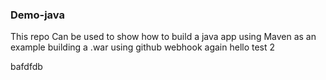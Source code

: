 ### Demo-java ####
This repo Can be used to show how to build a java app using Maven as an example building a .war using github webhook again hello test 2

bafdfdb
